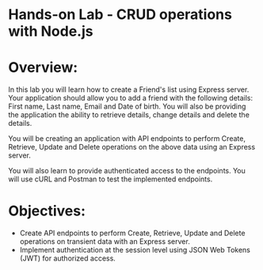 # Hands-on Lab - CRUD operations with Node.js

# Overview:
In this lab you will learn how to create a Friend's list using Express server. Your application should allow you to add a friend with the following details: First name, Last name, Email and Date of birth. You will also be providing the application the ability to retrieve details, change details and delete the details.

You will be creating an application with API endpoints to perform Create, Retrieve, Update and Delete operations on the above data using an Express server.

You will also learn to provide authenticated access to the endpoints. You will use cURL and Postman to test the implemented endpoints.

# Objectives:
- Create API endpoints to perform Create, Retrieve, Update and Delete operations on transient data with an Express server.
- Implement authentication at the session level using JSON Web Tokens (JWT) for authorized access.